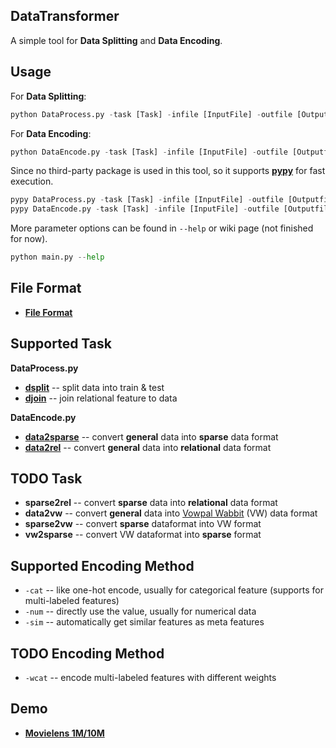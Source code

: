 ## DataTransformer
A simple tool for **Data Splitting** and **Data Encoding**.

## Usage
For **Data Splitting**:
```python
python DataProcess.py -task [Task] -infile [InputFile] -outfile [Outputfile] [Options]
```
For **Data Encoding**:
```python
python DataEncode.py -task [Task] -infile [InputFile] -outfile [Outputfile] [Options]
```
Since no third-party package is used in this tool, so it supports [**pypy**](http://pypy.org/) for fast execution.
```python
pypy DataProcess.py -task [Task] -infile [InputFile] -outfile [Outputfile] [Options]
pypy DataEncode.py -task [Task] -infile [InputFile] -outfile [Outputfile] [Options]
```
More parameter options can be found in `--help` or wiki page (not finished for now).
```python
python main.py --help
```

## File Format
* [**File Format**](https://github.com/chihming/DataTransformer/wiki/File-Format)

## Supported Task
**DataProcess.py**
* [**dsplit**](https://github.com/chihming/DataTransformer/wiki/DataSplit.py) -- split data into train & test
* [**djoin**]() -- join relational feature to data

**DataEncode.py**
* [**data2sparse**](https://github.com/chihming/DataTransformer/wiki/data2sparse) -- convert **general** data into **sparse** data format
* [**data2rel**](https://github.com/chihming/DataTransformer/wiki/data2rel) -- convert **general** data into **relational** data format

## TODO Task
* **sparse2rel** -- convert **sparse** data into **relational** data format
* **data2vw** -- convert **general** data into [Vowpal Wabbit](https://github.com/JohnLangford/vowpal_wabbit) (VW) data format
* **sparse2vw** -- convert **sparse**  dataformat into VW format
* **vw2sparse** -- convert VW dataformat into **sparse**  format

## Supported Encoding Method
* `-cat` -- like one-hot encode, usually for categorical feature (supports for multi-labeled features)  
* `-num` -- directly use the value, usually for numerical data
* `-sim` -- automatically get similar features as meta features


## TODO Encoding Method
* `-wcat` -- encode multi-labeled features with different weights

## Demo
* [**Movielens 1M/10M**](https://github.com/chihming/DataTransformer/wiki/Movielens-Dataset)


